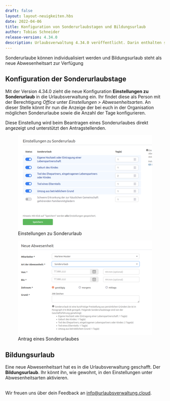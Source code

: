 ```yaml
---
draft: false
layout: layout-neuigkeiten.hbs
date: 2022-04-06
title: Konfiguration von Sonderurlaubstagen und Bildungsurlaub
author: Tobias Schneider
release-version: 4.34.0
description: Urlaubsverwaltung 4.34.0 veröffentlicht. Darin enthalten sind konfigurierbare Sonderurlaubstage und Bildungsurlaub.
---
```


Sonderurlaube können individualisiert werden und Bildungsurlaub steht als neue Abwesenheitsart zur Verfügung

<!-- more -->

## Konfiguration der Sonderurlaubstage

Mit der Version 4.34.0 zieht die neue Konfiguration **Einstellungen zu Sonderurlaub** in die Urlaubsverwaltung ein.
Ihr findet diese als Person mit der Berechtigung _Office_ unter _Einstellungen > Abwesenheitsarten_. An dieser Stelle
könnt ihr nun die Anzeige der bei euch in der Organisation möglichen Sonderurlaube sowie die Anzahl der Tage konfigurieren.

Diese Einstellung wird beim Beantragen eines Sonderurlaubes direkt angezeigt und unterstützt den Antragstellenden.

<div class="flex my-8 gap-4 flex-col md:flex-row">
    <figure>
        <picture>
            <img
              src="configuration-special-holiday.png"
              alt="Einstellungen zu Sonderurlaub"
              decoding="async"
              loading="lazy"
              class="rounded-lg"
            />
        </picture>
        <figcaption class="text-sm text-center">Einstellungen zu Sonderurlaub</figcaption>
    </figure>
    <figure>
        <picture>
            <img
              src="absence-request.png"
              alt="Antrag eines Sonderurlaubes"
              decoding="async"
              loading="lazy"
              class="rounded-lg"
            />
        </picture>
        <figcaption class="text-sm text-center">Antrag eines Sonderurlaubes</figcaption>
    </figure>
</div>

## Bildungsurlaub

Eine neue Abwesenheitsart hat es in die Urlaubsverwaltung geschafft. Der **Bildungsurlaub**. Ihr könnt ihn, wie gewohnt,
in den Einstellungen unter Abwesenheitsarten aktivieren.

<br/>
Wir freuen uns über dein Feedback an <a href="mailto:info@urlaubsverwaltung.cloud?subject=Feedback">info@urlaubsverwaltung.cloud</a>.
